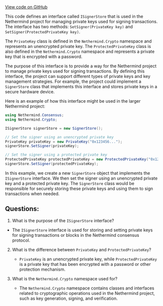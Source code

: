 [View code on GitHub](https://github.com/nethermindeth/nethermind/Nethermind.Consensus/ISignerStore.cs)

This code defines an interface called `ISignerStore` that is used in the Nethermind project for managing private keys used for signing transactions. The interface has two methods: `SetSigner(PrivateKey key)` and `SetSigner(ProtectedPrivateKey key)`.

The `PrivateKey` class is defined in the `Nethermind.Crypto` namespace and represents an unencrypted private key. The `ProtectedPrivateKey` class is also defined in the `Nethermind.Crypto` namespace and represents a private key that is encrypted with a password.

The purpose of this interface is to provide a way for the Nethermind project to manage private keys used for signing transactions. By defining this interface, the project can support different types of private keys and key management strategies. For example, the project could implement a `SignerStore` class that implements this interface and stores private keys in a secure hardware device.

Here is an example of how this interface might be used in the larger Nethermind project:

```csharp
using Nethermind.Consensus;
using Nethermind.Crypto;

ISignerStore signerStore = new SignerStore();

// Set the signer using an unencrypted private key
PrivateKey privateKey = new PrivateKey("0x123456...");
signerStore.SetSigner(privateKey);

// Set the signer using a protected private key
ProtectedPrivateKey protectedPrivateKey = new ProtectedPrivateKey("0x123456...", "password");
signerStore.SetSigner(protectedPrivateKey);
```

In this example, we create a new `SignerStore` object that implements the `ISignerStore` interface. We then set the signer using an unencrypted private key and a protected private key. The `SignerStore` class would be responsible for securely storing these private keys and using them to sign transactions when needed.
## Questions: 
 1. What is the purpose of the `ISignerStore` interface?
   - The `ISignerStore` interface is used for storing and setting private keys for signing transactions or blocks in the Nethermind consensus protocol.

2. What is the difference between `PrivateKey` and `ProtectedPrivateKey`?
   - `PrivateKey` is an unencrypted private key, while `ProtectedPrivateKey` is a private key that has been encrypted with a password or other protection mechanism.

3. What is the `Nethermind.Crypto` namespace used for?
   - The `Nethermind.Crypto` namespace contains classes and interfaces related to cryptographic operations used in the Nethermind project, such as key generation, signing, and verification.